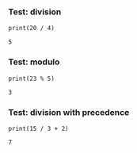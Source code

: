 ### Test: division
```zong-expr
print(20 / 4)
```
```execute
5
```

### Test: modulo
```zong-expr
print(23 % 5)
```
```execute
3
```

### Test: division with precedence
```zong-expr
print(15 / 3 + 2)
```
```execute
7
```

